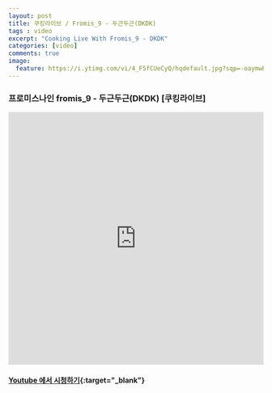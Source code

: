 ```yaml
---
layout: post
title: 쿠킹라이브 / Fromis_9 - 두근두근(DKDK)
tags : video
excerpt: "Cooking Live With Fromis_9 - DKDK"
categories: [video]
comments: true
image:
  feature: https://i.ytimg.com/vi/4_F5fCUeCyQ/hqdefault.jpg?sqp=-oaymwEZCPYBEIoBSFXyq4qpAwsIARUAAIhCGAFwAQ==&rs=AOn4CLDZZkO-W1HAGOV_P6i_ktA3IT8N6A
---
```


### 프로미스나인 fromis_9 - 두근두근(DKDK) [쿠킹라이브]

<iframe width="100%" height="500" src="https://www.youtube.com/embed/4_F5fCUeCyQ?rel=0" frameborder="0" allow="autoplay; encrypted-media" allowfullscreen></iframe>


#### [Youtube 에서 시청하기](https://www.youtube.com/watch?v=4_F5fCUeCyQ){:target="_blank"}
